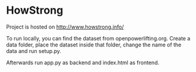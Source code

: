 ﻿# HowStrong
Project is hosted on http://www.howstrong.info/

To run locally, you can find the dataset from openpowerlifting.org. Create a data folder, place the dataset inside that folder, change the name of the data and run setup.py. 

Afterwards run app.py as backend and index.html as frontend. 
